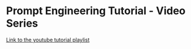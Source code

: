 # Prompt Engineering Tutorial - Video Series
[Link to the youtube tutorial playlist](https://youtube.com/playlist?list=PLb4ejiaqMhBzLuAGw1JfVCSG6nbjDKxtX&si=u2L5gLCh5iU7G1Fy)
